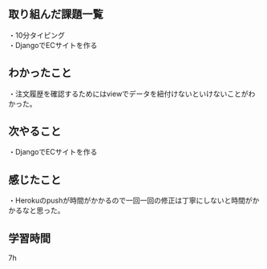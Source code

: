 ## 取り組んだ課題一覧
・10分タイピング
<br>・DjangoでECサイトを作る
## わかったこと
・注文履歴を確認するためにはviewでデータを紐付けないといけないことがわかった。
## 次やること
・DjangoでECサイトを作る

## 感じたこと
・Herokuのpushが時間がかかるので一回一回の修正は丁寧にしないと時間がかかるなと思った。
## 学習時間
7h
